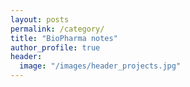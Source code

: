```yaml
---
layout: posts
permalink: /category/
title: "BioPharma notes"
author_profile: true
header:
  image: "/images/header_projects.jpg"
---
```



